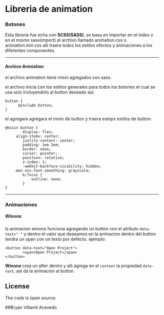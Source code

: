 # Libreria de animation

### Botones

Esta libreria fue echa con **SCSS(SASS)**, se basa en importar en el index o en el mismo sass(import) el archivo llamado animation.css o animation.min.css alli traera todos los estilos efectos y animaciones a los diferentes componentes.

------------

#### Archivo Animation

el archivo animation tiene mixin agregados con sass.

el archivo inicia con los estilos generales para todos los botones el cual se usa solo incluyendolo al button deseado asi:

    button {
          @include button;
    }

el agregara agregara el mixin de button y traera estops estilos de button:

    @mixin button {
    		display: flex;
   	     align-items: center;
    	    justify-content: center;
    		padding: 1em 2em;
    		border: none;
    	    cursor: pointer;
    		position: relative;
    		z-index: 1;
    		-webkit-backface-visibility: hidden;
   	 	-moz-osx-font-smoothing: grayscale;
    	    &:focus {
     	        outline: none;
    	    }
    }

------------
### Animaciones

##### Winona

la animacion winona funciona agregando un button con el atributo `data-text=" "` y dentro el valor que deseamos en la animacion dentro del button tendra un span con un texto por defecto. ejemplo:

    <button data-text="Open Project">
    		<span>Open Project</span>
    </button>

**Winona** crea un after dentro y alli agrega en el `content` la propiedad `data-text`, asi da la animacion al button.


## License

The code is open source.

##Bryan Villamil Acevedo
